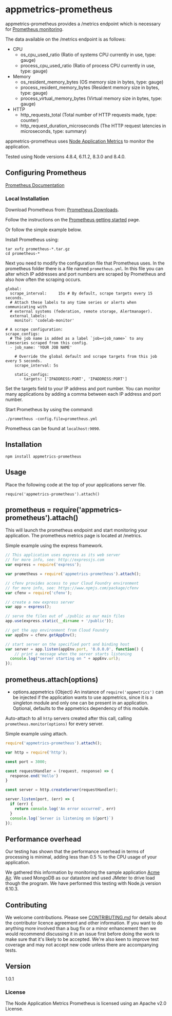 # appmetrics-prometheus

<!-- [![Build Status](https://travis-ci.org/RuntimeTools/appmetrics-dash.svg?branch=master)](https://travis-ci.org/RuntimeTools/appmetrics-dash)
[![codebeat badge](https://codebeat.co/badges/52b7334d-70b0-4659-9acb-b080d6413906)](https://codebeat.co/projects/github-com-runtimetools-appmetrics-dash-master)
[![codecov.io](https://codecov.io/github/RuntimeTools/appmetrics-dash/coverage.svg?branch=master)](https://codecov.io/github/RuntimeTools/appmetrics-dash?branch=master)
![Apache 2](https://img.shields.io/badge/license-Apache2-blue.svg?style=flat)
[![Homepage](https://img.shields.io/badge/homepage-Node%20Application%20Metrics-blue.svg)](https://developer.ibm.com/node/monitoring-post-mortem/application-metrics-node-js/) -->

appmetrics-prometheus provides a /metrics endpoint which is necessary for [Prometheus monitoring](https://prometheus.io/).

The data available on the /metrics endpoint is as follows:
* CPU
  * os_cpu_used_ratio (Ratio of systems CPU currently in use, type: gauge)
  * process_cpu_used_ratio (Ratio of process CPU currently in use, type: gauge)
* Memory
  * os_resident_memory_bytes (OS memory size in bytes, type: gauge)
  * process_resident_memory_bytes (Resident memory size in bytes, type: gauge)
  * process_virtual_memory_bytes (Virtual memory size in bytes, type: gauge)
* HTTP
  * http_requests_total (Total number of HTTP requests made, type: counter)
  * http_request_duration_microseconds (The HTTP request latencies in microseconds, type: summary)

appmetrics-prometheus uses [Node Application Metrics][1] to monitor the application.

Tested using Node versions 4.8.4, 6.11.2, 8.3.0 and 8.4.0.

## Configuring Prometheus

[Prometheus Documentation](https://prometheus.io/docs/introduction/overview/)

### Local Installation

Download Prometheus from: [Prometheus Downloads](https://prometheus.io/download/).

Follow the instructions on the [Prometheus getting started](https://prometheus.io/docs/introduction/getting_started/) page.

Or follow the simple example below.

Install Prometheus using:

```
tar xvfz prometheus-*.tar.gz
cd prometheus-*
```
Next you need to modify the configuration file that Prometheus uses.
In the prometheus folder there is a file named `prometheus.yml`.
In this file you can alter which IP addresses and port numbers are scraped by Prometheus and also how often the scraping occurs.

```
global:
  scrape_interval:     15s # By default, scrape targets every 15 seconds.
  # Attach these labels to any time series or alerts when communicating with
  # external systems (federation, remote storage, Alertmanager).
  external_labels:
    monitor: 'codelab-monitor'

# A scrape configuration:
scrape_configs:
  # The job name is added as a label `job=<job_name>` to any timeseries scraped from this config.
  - job_name: 'YOUR JOB NAME'

    # Override the global default and scrape targets from this job every 5 seconds.
    scrape_interval: 5s

    static_configs:
      - targets: ['IPADDRESS:PORT', 'IPADDRESS:PORT']
```

Set the targets field to your IP address and port number. You can monitor many applications by adding a comma between each IP address and port number.

Start Prometheus by using the command:

```
./prometheus -config.file=prometheus.yml
```
Prometheus can be found at `localhost:9090`.

<!-- ### Kubernetes

To use Prometheus with Kubernetes you can install it using [Helm](https://github.com/kubernetes/helm).

[Prometheus Chart](https://github.com/kubernetes/charts/tree/master/stable/prometheus)

`$ helm install stable/prometheus` -->

## Installation

```console
npm install appmetrics-prometheus
```

## Usage

Place the following code at the top of your applications server file.
```
require('appmetrics-prometheus').attach()
```

## prometheus = require('appmetrics-prometheus').attach()

This will launch the prometheus endpoint and start monitoring your application.
The prometheus metrics page is located at /metrics.

Simple example using the express framework.

```js
// This application uses express as its web server
// for more info, see: http://expressjs.com
var express = require('express');

var prometheus = require('appmetrics-prometheus').attach();

// cfenv provides access to your Cloud Foundry environment
// for more info, see: https://www.npmjs.com/package/cfenv
var cfenv = require('cfenv');

// create a new express server
var app = express();

// serve the files out of ./public as our main files
app.use(express.static(__dirname + '/public'));

// get the app environment from Cloud Foundry
var appEnv = cfenv.getAppEnv();

// start server on the specified port and binding host
var server = app.listen(appEnv.port, '0.0.0.0', function() {
	// print a message when the server starts listening
  console.log("server starting on " + appEnv.url);
});
```

## prometheus.attach(options)

* options.appmetrics {Object} An instance of `require('appmetrics')` can be
  injected if the application wants to use appmetrics, since it is a singleton
  module and only one can be present in an application. Optional, defaults to
  the appmetrics dependency of this module.

Auto-attach to all `http` servers created after this call, calling `prometheus.monitor(options)` for every server.

Simple example using attach.
```js
require('appmetrics-prometheus').attach();

var http = require('http');

const port = 3000;

const requestHandler = (request, response) => {  
  response.end('Hello')
}

const server = http.createServer(requestHandler);

server.listen(port, (err) => {  
  if (err) {
    return console.log('An error occurred', err)
  }
  console.log(`Server is listening on ${port}`)
});
```

## Performance overhead

Our testing has shown that the performance overhead in terms of processing is minimal, adding less than 0.5 % to the CPU usage of your application.

We gathered this information by monitoring the sample application [Acme Air][3]. We used MongoDB as our datastore and used JMeter to drive load though the program.  We have performed this testing with Node.js version 6.10.3.

## Contributing

We welcome contributions. Please see [CONTRIBUTING.md](CONTRIBUTING.md) for details about the contributor licence agreement and other information. If you want to do anything more involved than a bug fix or a minor enhancement then we would recommend discussing it in an issue first before doing the work to make sure that it's likely to be accepted. We're also keen to improve test coverage and may not accept new code unless there are accompanying tests.

## Version
1.0.1

### License
The Node Application Metrics Prometheus is licensed using an Apache v2.0 License.


[1]:https://developer.ibm.com/open/node-application-metrics/
[2]:https://www.npmjs.com/package/node-report/
[3]:https://github.com/acmeair/acmeair-nodejs/
